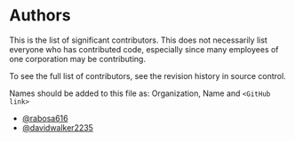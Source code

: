 # Authors
This is the list of significant contributors. This does not necessarily list everyone who has contributed code, especially since many employees of one corporation may be contributing.

To see the full list of contributors, see the revision history in
source control.

Names should be added to this file as:
Organization, Name and ```<GitHub link>```

- [@rabosa616](https://github.com/rabosa616)
- [@davidwalker2235](https://github.com/davidwalker2235)
